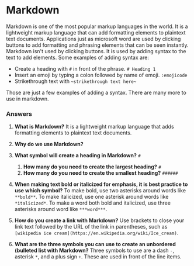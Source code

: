 # Markdown

Markdown is one of the most popular markup languages in the world. It is a lightweight markup language that can add formatting elements to plaintext text documents. Applications just as microsoft word are used by clicking buttons to add formatting and phrasing elements that can be seen instantly. Markdown isn't used by clicking buttons. It is used by adding syntax to the text to add elements. Some examples of adding syntax are: 

- Create a heading with `#` in front of the phrase. `# Heading 1`
- Insert an emoji by typing a colon followed by name of emoji. `:emojicode`
- Strikethrough text with `~strikethrough text here~`

Those are just a few examples of adding a syntax. There are many more to use in markdown. 

### Answers

1. **What is Markdown?** It is a lightweight markup language that adds formatting elements to plaintext text documents. 

2. **Why do we use Markdown?**

3. **What symbol will create a heading in Markdown?** `#`
    1. **How many do you need to create the largest heading?** `#`
    2. **How many do you need to create the smallest heading?** `######`

4. **When making text bold or italicized for emphasis, it is best practice to use which symbol?** To make bold, use two asterisks around words like `**bold**`. To make italicized, use one asterisk around words like `*italicized*`. To make a word both bold and italicized, use three asterisks around word like `***word***`.

5. **How do you create a link with Markdown?** Use brackets to close your link text followed by the URL of the link in parentheses, such as `[wikipedia ice cream](https://en.wikipedia.org/wiki/Ice_cream)`.

6. **What are the three symbols you can use to create an unbordered (bulleted list with Markdown?** Three symbols to use are a dash `-`, asterisk `*`, and a plus sign `+`. These are used in front of the line items.
